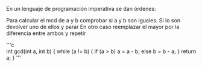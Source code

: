 En un lenguaje de programación imperativa se dan órdenes:

Para calcular el mcd de a y b comprobar si a y b son iguales.
Si lo son      devolver uno de ellos y parar
En otro caso   reemplazar el mayor por la diferencia entre ambos 
               y repetir

'''c               
int gcd(int a, int b) {
  while (a != b) {
    if (a > b) a = a - b;
    else b = b - a;
  }
  return a;
}
'''
